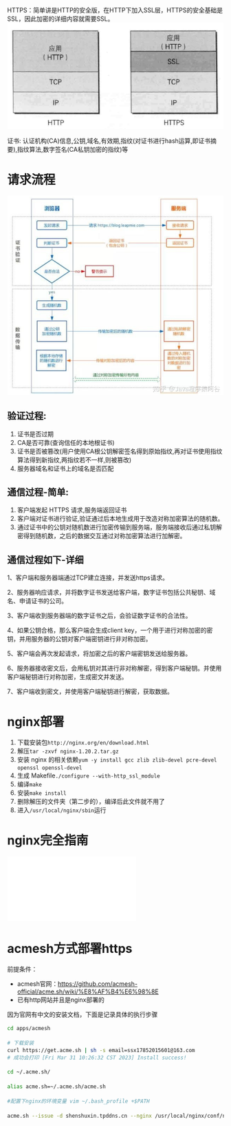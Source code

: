 HTTPS：简单讲是HTTP的安全版，在HTTP下加入SSL层，HTTPS的安全基础是SSL，因此加密的详细内容就需要SSL。
![http和https区别](1680161014077.jpg)

证书: 认证机构(CA)信息,公钥,域名,有效期,指纹(对证书进行hash运算,即证书摘要),指纹算法,数字签名(CA私钥加密的指纹)等

# 请求流程
![请求流程](1680161161999.jpg)
## 验证过程:
1. 证书是否过期
2. CA是否可靠(查询信任的本地根证书)
3. 证书是否被篡改(用户使用CA根公钥解密签名得到原始指纹,再对证书使用指纹算法得到新指纹,两指纹若不一样,则被篡改)
4. 服务器域名和证书上的域名是否匹配

## 通信过程-简单: 
1. 客户端发起 HTTPS 请求,服务端返回证书
2. 客户端对证书进行验证,验证通过后本地生成用于改造对称加密算法的随机数。
3. 通过证书中的公钥对随机数进行加密传输到服务端，服务端接收后通过私钥解密得到随机数，之后的数据交互通过对称加密算法进行加解密。

## 通信过程如下-详细
1、客户端和服务器端通过TCP建立连接，并发送https请求。

2、服务器响应请求，并将数字证书发送给客户端，数字证书包括公共秘钥、域名、申请证书的公司。

3、客户端收到服务器端的数字证书之后，会验证数字证书的合法性。

4、如果公钥合格，那么客户端会生成client key，一个用于进行对称加密的密钥，并用服务器的公钥对客户端密钥进行非对称加密。

5、客户端会再次发起请求，将加密之后的客户端密钥发送给服务器。

6、服务器接收密文后，会用私钥对其进行非对称解密，得到客户端秘钥。并使用客户端秘钥进行对称加密，生成密文并发送。

7、客户端收到密文，并使用客户端秘钥进行解密，获取数据。

# nginx部署
1. 下载安装包`http://nginx.org/en/download.html`
2. 解压`tar -zxvf nginx-1.20.2.tar.gz`
3. 安装 nginx 的相关依赖`yum -y install gcc zlib zlib-devel pcre-devel openssl openssl-devel`
4. 生成 Makefile`./configure --with-http_ssl_module`
5. 编译`make`
6. 安装`make install`
7. 删除解压的文件夹（第二步的），编译后此文件就不用了
7. 进入`/usr/local/nginx/sbin`运行

# nginx完全指南
![官方nginx完全指南](./NGINX%20Cookbook%202E%20Simplified%20Chinese%20Edition_CN.pdf)

# acmesh方式部署https
前提条件：
- acmesh官网：https://github.com/acmesh-official/acme.sh/wiki/%E8%AF%B4%E6%98%8E
- 已有http网站并且是nginx部署的

因为官网有中文的安装文档，下面是记录具体的执行步骤
```sh
cd apps/acmesh

# 下载安装
curl https://get.acme.sh | sh -s email=ssx17852015601@163.com
# 成功会打印 [Fri Mar 31 10:26:32 CST 2023] Install success!

cd ~/.acme.sh/

alias acme.sh=~/.acme.sh/acme.sh

#配置下nginx的环境变量 vim ~/.bash_profile +$PATH

acme.sh --issue -d shenshuxin.tpddns.cn --nginx /usr/local/nginx/conf/nginx.conf

```
